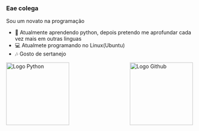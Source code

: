 ### Eae colega

Sou um novato na programação

- 🔭 Atualmente aprendendo python, depois pretendo me aprofundar cada vez mais em outras linguas
- 💻 Atualmete programando no Linux(Ubuntu)
- 🎶 Gosto de sertanejo

<img align="right" alt="Logo Github" height="170px" src="https://logosmarcas.net/wp-content/uploads/2020/12/GitHub-Logo.png">
<img align="left" alt="Logo Python" height="170px" src="https://img2.gratispng.com/20180320/fkq/kisspng-angle-text-symbol-brand-other-python-5ab0c09b32b4d1.7494578715215330832077.jpg">
